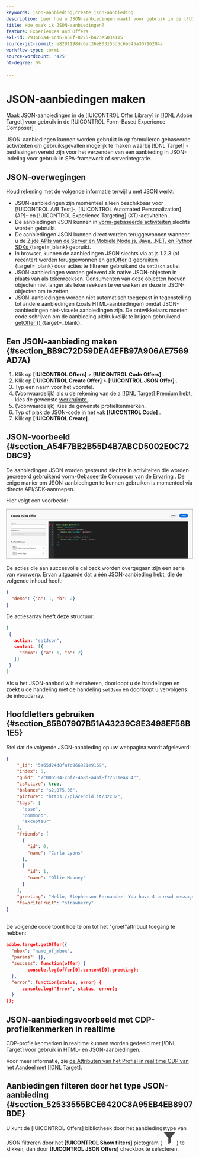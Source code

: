 ```yaml
---
keywords: json-aanbieding;create json-aanbieding
description: Leer hoe u JSON-aanbiedingen maakt voor gebruik in de [!UICONTROL Form-Based Experience Composer] .
title: Hoe maak ik JSON-aanbiedingen?
feature: Experiences and Offers
exl-id: 793665a4-4cd6-458f-8225-ba23e503a115
source-git-commit: e8201198dc6ac36e803153d5c6b345a30716204a
workflow-type: tm+mt
source-wordcount: '425'
ht-degree: 0%

---
```


# JSON-aanbiedingen maken

Maak JSON-aanbiedingen in de [!UICONTROL Offer Library] in [!DNL Adobe Target] voor gebruik in de [!UICONTROL Form-Based Experience Composer] .

JSON-aanbiedingen kunnen worden gebruikt in op formulieren gebaseerde activiteiten om gebruiksgevallen mogelijk te maken waarbij [!DNL Target] -beslissingen vereist zijn voor het verzenden van een aanbieding in JSON-indeling voor gebruik in SPA-framework of serverintegratie.

## JSON-overwegingen

Houd rekening met de volgende informatie terwijl u met JSON werkt:

* JSON-aanbiedingen zijn momenteel alleen beschikbaar voor [!UICONTROL A/B Test]-, [!UICONTROL Automated Personalization] (AP)- en [!UICONTROL Experience Targeting] (XT)-activiteiten.
* De aanbiedingen JSON kunnen in [ vorm-gebaseerde activiteiten ](/help/main/c-experiences/form-experience-composer.md) slechts worden gebruikt.
* De aanbiedingen JSON kunnen direct worden teruggewonnen wanneer u de [ Zijde APIs van de Server en Mobiele Node.js, Java, .NET, en Python SDKs ](https://experienceleague.adobe.com/nl/docs/target-dev/developer/server-side/server-side-overview){target=_blank} gebruikt.
* In browser, kunnen de aanbiedingen JSON slechts via at.js 1.2.3 (of recenter) worden teruggewonnen en [ getOffer () gebruiken ](https://experienceleague.adobe.com/nl/docs/target-dev/developer/client-side/at-js-implementation/functions-overview/adobe-target-getoffer){target=_blank} door acties te filtreren gebruikend de `setJson` actie.
* JSON-aanbiedingen worden geleverd als native JSON-objecten in plaats van als tekenreeksen. Consumenten van deze objecten hoeven objecten niet langer als tekenreeksen te verwerken en deze in JSON-objecten om te zetten.
* JSON-aanbiedingen worden niet automatisch toegepast in tegenstelling tot andere aanbiedingen (zoals HTML-aanbiedingen) omdat JSON-aanbiedingen niet-visuele aanbiedingen zijn. De ontwikkelaars moeten code schrijven om de aanbieding uitdrukkelijk te krijgen gebruikend [ getOffer () ](https://experienceleague.adobe.com/nl/docs/target-dev/developer/client-side/at-js-implementation/functions-overview/adobe-target-getoffer){target=_blank}.

## Een JSON-aanbieding maken {#section_BB9C72D59DEA4EFB97A906AE7569AD7A}

1. Klik op **[!UICONTROL Offers]** > **[!UICONTROL Code Offers]** .
1. Klik op **[!UICONTROL Create Offer]** > **[!UICONTROL JSON Offer]** .
1. Typ een naam voor het voorstel.
1. (Voorwaardelijk) als u de rekening van de a [[!DNL Target]  Premium ](/help/main/c-intro/intro.md#premium) hebt, kies de gewenste [ werkruimte ](/help/main/administrating-target/c-user-management/property-channel/property-channel.md#workspace).
1. (Voorwaardelijk) Kies de gewenste profielkenmerken.
1. Typ of plak de JSON-code in het vak **[!UICONTROL Code]** .
1. Klik op **[!UICONTROL Create]**.

## JSON-voorbeeld {#section_A54F7BB2B55D4B7ABCD5002E0C72D8C9}

De aanbiedingen JSON worden gesteund slechts in activiteiten die worden gecreeerd gebruikend [ vorm-Gebaseerde Composer van de Ervaring ](/help/main/c-experiences/form-experience-composer.md). De enige manier om JSON-aanbiedingen te kunnen gebruiken is momenteel via directe API/SDK-aanroepen.

Hier volgt een voorbeeld:

![ creeer JSON de dialoogdoos van de aanbieding ](/help/main/c-experiences/c-manage-content/assets/json-example.png)

De acties die aan succesvolle callback worden overgegaan zijn een serie van voorwerp. Ervan uitgaande dat u één JSON-aanbieding hebt, die de volgende inhoud heeft:

```json
{ 
  "demo": {"a": 1, "b": 2} 
}
```

De actiesarray heeft deze structuur:

```json
[ 
 { 
   action: "setJson", 
   content: [{ 
     "demo": {"a": 1, "b": 2} 
   }] 
 }  
]
```

Als u het JSON-aanbod wilt extraheren, doorloopt u de handelingen en zoekt u de handeling met de handeling `setJson` en doorloopt u vervolgens de inhoudarray.

## Hoofdletters gebruiken {#section_85B07907B51A43239C8E3498EF58B1E5}

Stel dat de volgende JSON-aanbieding op uw webpagina wordt afgeleverd:

```json
{ 
    "_id": "5a65d24d8fafc966921e9169", 
    "index": 0, 
    "guid": "7c006504-c6f7-468d-a46f-f72531ea454c", 
    "isActive": true, 
    "balance": "$2,075.06", 
    "picture": "https://placehold.it/32x32", 
    "tags": [ 
      "esse", 
      "commodo", 
      "excepteur"
    ], 
    "friends": [ 
      { 
        "id": 0, 
        "name": "Carla Lyons" 
      }, 
      { 
        "id": 1, 
        "name": "Ollie Mooney" 
      } 
    ], 
    "greeting": "Hello, Stephenson Fernandez! You have 4 unread messages.", 
    "favoriteFruit": "strawberry" 
} 
  
```

De volgende code toont hoe te om tot het &quot;groet&quot;attribuut toegang te hebben:

```json
adobe.target.getOffer({   
  "mbox": "name_of_mbox", 
  "params": {}, 
  "success": function(offer) {           
        console.log(offer[0].content[0].greeting); 
  },   
  "error": function(status, error) {           
      console.log('Error', status, error); 
  } 
});
```

## JSON-aanbiedingsvoorbeeld met CDP-profielkenmerken in realtime

CDP-profielkenmerken in realtime kunnen worden gedeeld met [!DNL Target] voor gebruik in HTML- en JSON-aanbiedingen.

Voor meer informatie, zie [ de Attributen van het Profiel in real time CDP van het Aandeel met  [!DNL Target]](/help/main/c-integrating-target-with-mac/integrating-with-rtcdp.md#rtcdp-profile-attributes).

## Aanbiedingen filteren door het type JSON-aanbieding {#section_52533555BCE6420C8A95EB4EB8907BDE}

U kunt de [!UICONTROL Offers] bibliotheek door het aanbiedingstype van JSON filtreren door het **[!UICONTROL Show filters]** pictogram ( ![ tonen het pictogram van Filters ](/help/main/assets/icons/Filter.svg)) te klikken, dan door **[!UICONTROL JSON Offers]** checkbox te selecteren.
